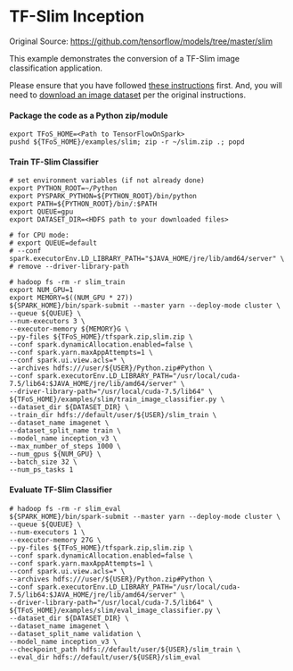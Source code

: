 # TF-Slim Inception

Original Source: https://github.com/tensorflow/models/tree/master/slim

This example demonstrates the conversion of a TF-Slim image classification application.

Please ensure that you have followed [these instructions](https://github.com/yahoo/TensorFlowOnSpark/wiki/GetStarted_YARN) first.
And, you will need to [download an image dataset](https://github.com/tensorflow/models/tree/master/slim) per the original instructions.

#### Package the code as a Python zip/module

    export TFoS_HOME=<Path to TensorFlowOnSpark>
    pushd ${TFoS_HOME}/examples/slim; zip -r ~/slim.zip .; popd

#### Train TF-Slim Classifier

    # set environment variables (if not already done)
    export PYTHON_ROOT=~/Python
    export PYSPARK_PYTHON=${PYTHON_ROOT}/bin/python
    export PATH=${PYTHON_ROOT}/bin/:$PATH
    export QUEUE=gpu
    export DATASET_DIR=<HDFS path to your downloaded files>

    # for CPU mode:
    # export QUEUE=default
    # --conf spark.executorEnv.LD_LIBRARY_PATH="$JAVA_HOME/jre/lib/amd64/server" \
    # remove --driver-library-path

    # hadoop fs -rm -r slim_train
    export NUM_GPU=1
    export MEMORY=$((NUM_GPU * 27))
    ${SPARK_HOME}/bin/spark-submit --master yarn --deploy-mode cluster \
    --queue ${QUEUE} \
    --num-executors 3 \
    --executor-memory ${MEMORY}G \
    --py-files ${TFoS_HOME}/tfspark.zip,slim.zip \
    --conf spark.dynamicAllocation.enabled=false \
    --conf spark.yarn.maxAppAttempts=1 \
    --conf spark.ui.view.acls=* \
    --archives hdfs:///user/${USER}/Python.zip#Python \
    --conf spark.executorEnv.LD_LIBRARY_PATH="/usr/local/cuda-7.5/lib64:$JAVA_HOME/jre/lib/amd64/server" \
    --driver-library-path="/usr/local/cuda-7.5/lib64" \
    ${TFoS_HOME}/examples/slim/train_image_classifier.py \
    --dataset_dir ${DATASET_DIR} \
    --train_dir hdfs://default/user/${USER}/slim_train \
    --dataset_name imagenet \
    --dataset_split_name train \
    --model_name inception_v3 \
    --max_number_of_steps 1000 \
    --num_gpus ${NUM_GPU} \
    --batch_size 32 \
    --num_ps_tasks 1

#### Evaluate TF-Slim Classifier

    # hadoop fs -rm -r slim_eval
    ${SPARK_HOME}/bin/spark-submit --master yarn --deploy-mode cluster \
    --queue ${QUEUE} \
    --num-executors 1 \
    --executor-memory 27G \
    --py-files ${TFoS_HOME}/tfspark.zip,slim.zip \
    --conf spark.dynamicAllocation.enabled=false \
    --conf spark.yarn.maxAppAttempts=1 \
    --conf spark.ui.view.acls=* \
    --archives hdfs:///user/${USER}/Python.zip#Python \
    --conf spark.executorEnv.LD_LIBRARY_PATH="/usr/local/cuda-7.5/lib64:$JAVA_HOME/jre/lib/amd64/server" \
    --driver-library-path="/usr/local/cuda-7.5/lib64" \
    ${TFoS_HOME}/examples/slim/eval_image_classifier.py \
    --dataset_dir ${DATASET_DIR} \
    --dataset_name imagenet \
    --dataset_split_name validation \
    --model_name inception_v3 \
    --checkpoint_path hdfs://default/user/${USER}/slim_train \
    --eval_dir hdfs://default/user/${USER}/slim_eval
